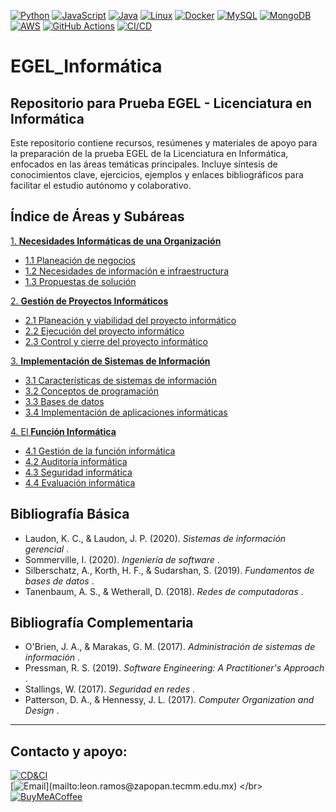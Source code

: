 [![Python](https://img.shields.io/badge/Python-3776AB?style=for-the-badge&logo=python&logoColor=white)](https://python.org)
[![JavaScript](https://img.shields.io/badge/JavaScript-F7DF1E?style=for-the-badge&logo=javascript&logoColor=black)](https://developer.mozilla.org/en-US/docs/Web/JavaScript)
[![Java](https://img.shields.io/badge/Java-007396?style=for-the-badge&logo=java&logoColor=white)](https://www.java.com)
[![Linux](https://img.shields.io/badge/Linux-FCC624?style=for-the-badge&logo=linux&logoColor=black)](https://www.linux.org)
[![Docker](https://img.shields.io/badge/Docker-2496ED?style=for-the-badge&logo=docker&logoColor=white)](https://www.docker.com)
[![MySQL](https://img.shields.io/badge/MySQL-4479A1?style=for-the-badge&logo=mysql&logoColor=white)](https://www.mysql.com)
[![MongoDB](https://img.shields.io/badge/MongoDB-47A248?style=for-the-badge&logo=mongodb&logoColor=white)](https://www.mongodb.com)
[![AWS](https://img.shields.io/badge/AWS-232F3E?style=for-the-badge&logo=amazon-aws&logoColor=white)](https://aws.amazon.com)
[![GitHub Actions](https://img.shields.io/badge/GitHub_Actions-2088FF?style=for-the-badge&logo=github-actions&logoColor=white)](https://github.com/features/actions)
[![CI/CD](https://img.shields.io/badge/CI/CD-blue?style=for-the-badge&logo=github&logoColor=white)](https://en.wikipedia.org/wiki/CI/CD)
# EGEL_Informática
## Repositorio para Prueba EGEL - Licenciatura en Informática

Este repositorio contiene recursos, resúmenes y materiales de apoyo para la preparación de la prueba EGEL de la Licenciatura en Informática, enfocados en las áreas temáticas principales. Incluye síntesis de conocimientos clave, ejercicios, ejemplos y enlaces bibliográficos para facilitar el estudio autónomo y colaborativo.

## Índice de Áreas y Subáreas

[1. **Necesidades Informáticas de una Organización**](1intro.md)
   - [1.1 Planeación de negocios](area1-1.md)
   - [1.2 Necesidades de información e infraestructura](area1-2.md)
   - [1.3 Propuestas de solución](area1-3.md)

[2. **Gestión de Proyectos Informáticos**](2intro.md)
   - [2.1 Planeación y viabilidad del proyecto informático](area2-1.md)
   - [2.2 Ejecución del proyecto informático](area2-2.md)
   - [2.3 Control y cierre del proyecto informático](area2-3.md)

[3. **Implementación de Sistemas de Información**](3intro.md)
   - [3.1 Características de sistemas de información](area3-1.md)
   - [3.2 Conceptos de programación](area3-2.md)
   - [3.3 Bases de datos](area3-3.md)
   - [3.4 Implementación de aplicaciones informáticas](area3-4.md)

[4. El **Función Informática**](4intro.md)
   - [4.1 Gestión de la función informática](area4-1.md)
   - [4.2 Auditoría informática](area4-2.md)
   - [4.3 Seguridad informática](area4-3.md)
   - [4.4 Evaluación informática](area4-4.md)

## Bibliografía Básica

- Laudon, K. C., & Laudon, J. P. (2020). *Sistemas de información gerencial* .
- Sommerville, I. (2020). *Ingeniería de software* .
- Silberschatz, A., Korth, H. F., & Sudarshan, S. (2019). *Fundamentos de bases de datos* .
- Tanenbaum, A. S., & Wetherall, D. (2018). *Redes de computadoras* .

## Bibliografía Complementaria

- O'Brien, J. A., & Marakas, G. M. (2017). *Administración de sistemas de información* .
- Pressman, R. S. (2019). *Software Engineering: A Practitioner's Approach* .
- Stallings, W. (2017). *Seguridad en redes* .
- Patterson, D. A., & Hennessy, J. L. (2017). *Computer Organization and Design* .
---

## Contacto y apoyo:

[![CD&CI](https://img.shields.io/badge/TecMM-zapopan-0D3692?style=for-the-badge&logo=university&logoColor=white&labelColor=101010)](https://www.tecmm.edu.mx/)
</br>
[![Email](https://img.shields.io/badge/leon.ramos@zapopan.tecmm.edu.mx-email_institucional_(respuesta_lenta)-D14836?style=for-the-badge&logo=gmail&logoColor=white&labelColor=101010)](mailto:leon.ramos@zapopan.tecmm.edu.mx)
</br>
[![BuyMeACoffee](https://img.shields.io/badge/Buy_Me_A_Coffee-apoya_mi_trabajo-FFDD00?style=for-the-badge&logo=buy-me-a-coffee&logoColor=white&labelColor=101010)](https://paypal.me/cdci?locale.x=es_XC&country.x=MX)
